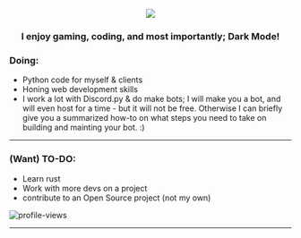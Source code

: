 <a>
<p align = "center">
    <img align = "center" src="https://raw.githubusercontent.com/charlotte-2222/charlotte-222/char_char.png"></p>
<h3 align="center">I enjoy gaming, coding, and most importantly; Dark Mode! </br>

### Doing:
* Python code for myself & clients
* Honing web development skills
* I work a lot with Discord.py & do make bots; I will make you a bot, and will even host for a time - but it will not be free. Otherwise I can briefly give you a summarized how-to on what steps you need to take on building and mainting your bot. :)
---
### (Want) TO-DO:
* Learn rust
* Work with more devs on a project
* contribute to an Open Source project (not my own)


<p align="left"> <img src="https://komarev.com/ghpvc/?username=im-zach&label=Profile%20views&color=0e75b6&style=flat" alt="profile-views" /> </p>

---
 
